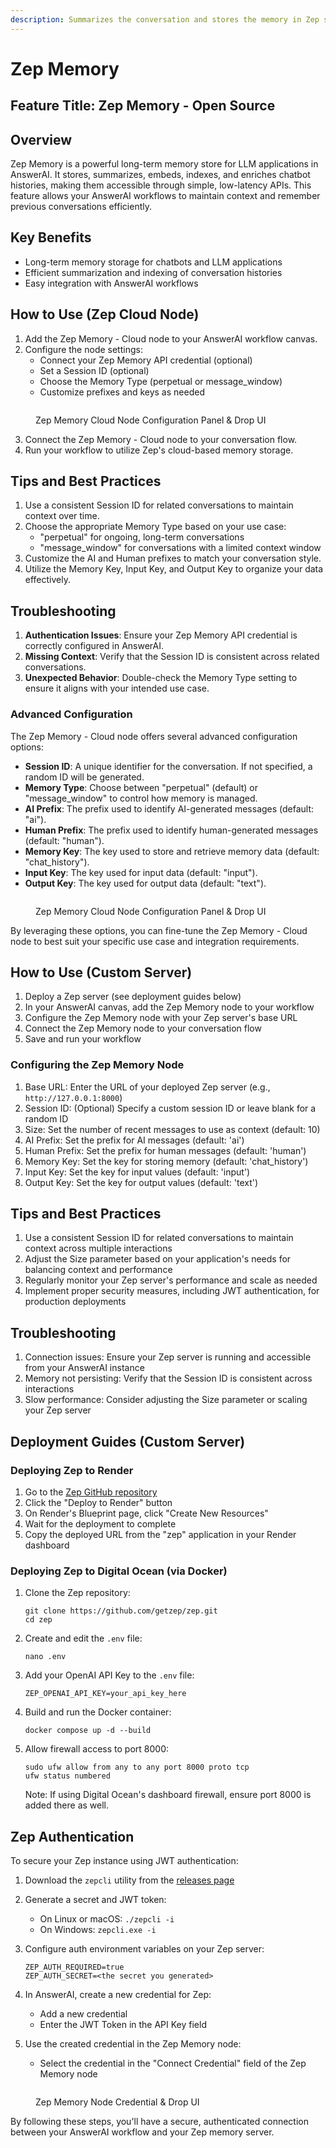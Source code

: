 ```yaml
---
description: Summarizes the conversation and stores the memory in Zep server
---
```


# Zep Memory

## Feature Title: Zep Memory - Open Source

## Overview

Zep Memory is a powerful long-term memory store for LLM applications in AnswerAI. It stores, summarizes, embeds, indexes, and enriches chatbot histories, making them accessible through simple, low-latency APIs. This feature allows your AnswerAI workflows to maintain context and remember previous conversations efficiently.

## Key Benefits

-   Long-term memory storage for chatbots and LLM applications
-   Efficient summarization and indexing of conversation histories
-   Easy integration with AnswerAI workflows

## How to Use (Zep Cloud Node)

1. Add the Zep Memory - Cloud node to your AnswerAI workflow canvas.
2. Configure the node settings:
    - Connect your Zep Memory API credential (optional)
    - Set a Session ID (optional)
    - Choose the Memory Type (perpetual or message_window)
    - Customize prefixes and keys as needed

<!-- TODO: Add a screenshot of the Zep Memory - Cloud node configuration panel -->
<figure><img src="/.gitbook/assets/screenshots/zepmemory.png" alt="" /><figcaption><p> Zep Memory Cloud Node Configuration Panel &#x26; Drop UI</p></figcaption></figure>

3. Connect the Zep Memory - Cloud node to your conversation flow.
4. Run your workflow to utilize Zep's cloud-based memory storage.

## Tips and Best Practices

1. Use a consistent Session ID for related conversations to maintain context over time.
2. Choose the appropriate Memory Type based on your use case:
    - "perpetual" for ongoing, long-term conversations
    - "message_window" for conversations with a limited context window
3. Customize the AI and Human prefixes to match your conversation style.
4. Utilize the Memory Key, Input Key, and Output Key to organize your data effectively.

## Troubleshooting

1. **Authentication Issues**: Ensure your Zep Memory API credential is correctly configured in AnswerAI.
2. **Missing Context**: Verify that the Session ID is consistent across related conversations.
3. **Unexpected Behavior**: Double-check the Memory Type setting to ensure it aligns with your intended use case.

### Advanced Configuration

The Zep Memory - Cloud node offers several advanced configuration options:

-   **Session ID**: A unique identifier for the conversation. If not specified, a random ID will be generated.
-   **Memory Type**: Choose between "perpetual" (default) or "message_window" to control how memory is managed.
-   **AI Prefix**: The prefix used to identify AI-generated messages (default: "ai").
-   **Human Prefix**: The prefix used to identify human-generated messages (default: "human").
-   **Memory Key**: The key used to store and retrieve memory data (default: "chat_history").
-   **Input Key**: The key used for input data (default: "input").
-   **Output Key**: The key used for output data (default: "text").

<!-- TODO: Add a screenshot highlighting the advanced configuration options -->
<figure><img src="/.gitbook/assets/screenshots/zepmemoryadvanced.png" alt="" /><figcaption><p> Zep Memory Cloud Node Configuration Panel &#x26; Drop UI</p></figcaption></figure>

By leveraging these options, you can fine-tune the Zep Memory - Cloud node to best suit your specific use case and integration requirements.

## How to Use (Custom Server)

1. Deploy a Zep server (see deployment guides below)
2. In your AnswerAI canvas, add the Zep Memory node to your workflow
3. Configure the Zep Memory node with your Zep server's base URL
4. Connect the Zep Memory node to your conversation flow
5. Save and run your workflow

### Configuring the Zep Memory Node

1. Base URL: Enter the URL of your deployed Zep server (e.g., `http://127.0.0.1:8000`)
2. Session ID: (Optional) Specify a custom session ID or leave blank for a random ID
3. Size: Set the number of recent messages to use as context (default: 10)
4. AI Prefix: Set the prefix for AI messages (default: 'ai')
5. Human Prefix: Set the prefix for human messages (default: 'human')
6. Memory Key: Set the key for storing memory (default: 'chat_history')
7. Input Key: Set the key for input values (default: 'input')
8. Output Key: Set the key for output values (default: 'text')

## Tips and Best Practices

1. Use a consistent Session ID for related conversations to maintain context across multiple interactions
2. Adjust the Size parameter based on your application's needs for balancing context and performance
3. Regularly monitor your Zep server's performance and scale as needed
4. Implement proper security measures, including JWT authentication, for production deployments

## Troubleshooting

1. Connection issues: Ensure your Zep server is running and accessible from your AnswerAI instance
2. Memory not persisting: Verify that the Session ID is consistent across interactions
3. Slow performance: Consider adjusting the Size parameter or scaling your Zep server

## Deployment Guides (Custom Server)

### Deploying Zep to Render

1. Go to the [Zep GitHub repository](https://github.com/getzep/zep#quick-start)
2. Click the "Deploy to Render" button
3. On Render's Blueprint page, click "Create New Resources"
4. Wait for the deployment to complete
5. Copy the deployed URL from the "zep" application in your Render dashboard

<!-- TODO: Screenshot of Render dashboard showing the deployed Zep application -->

### Deploying Zep to Digital Ocean (via Docker)

1. Clone the Zep repository:

    ```
    git clone https://github.com/getzep/zep.git
    cd zep
    ```

2. Create and edit the `.env` file:

    ```
    nano .env
    ```

3. Add your OpenAI API Key to the `.env` file:

    ```
    ZEP_OPENAI_API_KEY=your_api_key_here
    ```

4. Build and run the Docker container:

    ```
    docker compose up -d --build
    ```

5. Allow firewall access to port 8000:

    ```
    sudo ufw allow from any to any port 8000 proto tcp
    ufw status numbered
    ```

    Note: If using Digital Ocean's dashboard firewall, ensure port 8000 is added there as well.

## Zep Authentication

To secure your Zep instance using JWT authentication:

1. Download the `zepcli` utility from the [releases page](https://github.com/getzep/zepcli/releases)

2. Generate a secret and JWT token:

    - On Linux or macOS: `./zepcli -i`
    - On Windows: `zepcli.exe -i`

3. Configure auth environment variables on your Zep server:

    ```
    ZEP_AUTH_REQUIRED=true
    ZEP_AUTH_SECRET=<the secret you generated>
    ```

4. In AnswerAI, create a new credential for Zep:

    - Add a new credential
    - Enter the JWT Token in the API Key field

5. Use the created credential in the Zep Memory node:
    - Select the credential in the "Connect Credential" field of the Zep Memory node

<!-- TODO: Screenshot of the Zep Memory node configuration with the credential selected -->
<figure><img src="/.gitbook/assets/screenshots/zepmemoryapi.png" alt="" /><figcaption><p> Zep Memory Node Credential &#x26; Drop UI</p></figcaption></figure>

By following these steps, you'll have a secure, authenticated connection between your AnswerAI workflow and your Zep memory server.
